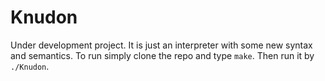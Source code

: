 Knudon
======
Under development project. It is just an interpreter with some new syntax and semantics. To run simply clone the repo and type `make`. Then run it by `./Knudon`.
